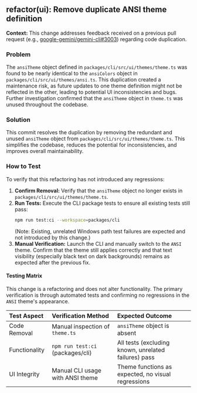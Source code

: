 ## refactor(ui): Remove duplicate ANSI theme definition

**Context:** This change addresses feedback received on a previous pull request (e.g., [google-gemini/gemini-cli#3003](https://github.com/google-gemini/gemini-cli/pull/3003)) regarding code duplication.

### Problem

The `ansiTheme` object defined in `packages/cli/src/ui/themes/theme.ts` was found to be nearly identical to the `ansiColors` object in `packages/cli/src/ui/themes/ansi.ts`. This duplication created a maintenance risk, as future updates to one theme definition might not be reflected in the other, leading to potential UI inconsistencies and bugs. Further investigation confirmed that the `ansiTheme` object in `theme.ts` was unused throughout the codebase.

### Solution

This commit resolves the duplication by removing the redundant and unused `ansiTheme` object from `packages/cli/src/ui/themes/theme.ts`. This simplifies the codebase, reduces the potential for inconsistencies, and improves overall maintainability.

### How to Test

To verify that this refactoring has not introduced any regressions:

1.  **Confirm Removal:** Verify that the `ansiTheme` object no longer exists in `packages/cli/src/ui/themes/theme.ts`.
2.  **Run Tests:** Execute the CLI package tests to ensure all existing tests still pass:
    ```bash
    npm run test:ci --workspace=packages/cli
    ```
    (Note: Existing, unrelated Windows path test failures are expected and not introduced by this change.)
3.  **Manual Verification:** Launch the CLI and manually switch to the `ANSI` theme. Confirm that the theme still applies correctly and that text visibility (especially black text on dark backgrounds) remains as expected after the previous fix.

#### Testing Matrix

This change is a refactoring and does not alter functionality. The primary verification is through automated tests and confirming no regressions in the `ANSI` theme's appearance.

| Test Aspect | Verification Method | Expected Outcome |
| :---------- | :------------------ | :--------------- |
| Code Removal | Manual inspection of `theme.ts` | `ansiTheme` object is absent |
| Functionality | `npm run test:ci` (packages/cli) | All tests (excluding known, unrelated failures) pass |
| UI Integrity | Manual CLI usage with ANSI theme | Theme functions as expected, no visual regressions |
